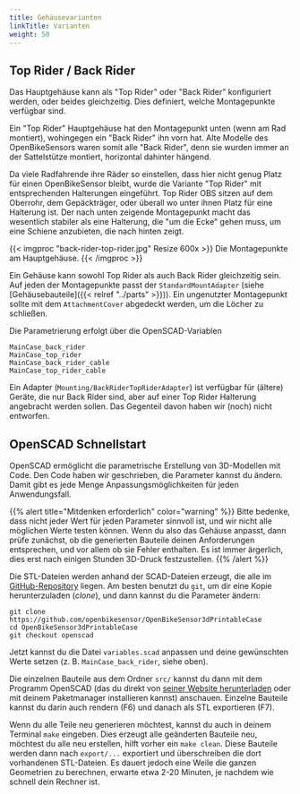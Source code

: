 ```yaml
---
title: Gehäusevarianten
linkTitle: Varianten
weight: 50
---
```



## Top Rider / Back Rider 

Das Hauptgehäuse kann als "Top Rider" oder "Back Rider" konfiguriert werden,
oder beides gleichzeitig. Dies definiert, welche Montagepunkte verfügbar sind.

Ein "Top Rider" Hauptgehäuse hat den Montagepunkt unten (wenn am Rad montiert),
wohingegen ein "Back Rider" ihn vorn hat. Alte Modelle des OpenBikeSensors
waren somit alle "Back Rider", denn sie wurden immer an der Sattelstütze
montiert, horizontal dahinter hängend.

Da viele Radfahrende ihre Räder so einstellen, dass hier nicht genug Platz für
einen OpenBikeSensor bleibt, wurde die Variante "Top Rider" mit entsprechenden
Halterungen eingeführt. Top Rider OBS sitzen auf dem Oberrohr, dem
Gepäckträger, oder überall wo unter ihnen Platz für eine Halterung ist. Der
nach unten zeigende Montagepunkt macht das wesentlich stabiler als eine
Halterung, die "um die Ecke" gehen muss, um eine Schiene anzubieten, die nach
hinten zeigt.

{{< imgproc "back-rider-top-rider.jpg" Resize 600x >}}
  Die Montagepunkte am Hauptgehäuse.
{{< /imgproc >}}

Ein Gehäuse kann sowohl Top Rider als auch Back Rider gleichzeitig sein. Auf
jeden der Montagepunkte passt der `StandardMountAdapter` (siehe
[Gehäusebauteile]({{< relref "../parts" >}})). Ein ungenutzter Montagepunkt
sollte mit dem `AttachmentCover` abgedeckt werden, um die Löcher zu schließen.

Die Parametrierung erfolgt über die OpenSCAD-Variablen

```
MainCase_back_rider
MainCase_top_rider
MainCase_back_rider_cable
MainCase_top_rider_cable
```

Ein Adapter (`Mounting/BackRiderTopRiderAdapter`) ist verfügbar für (ältere)
Geräte, die nur Back Rider sind, aber auf einer Top Rider Halterung angebracht
werden sollen. Das Gegenteil davon haben wir (noch) nicht entworfen.

## OpenSCAD Schnellstart

OpenSCAD ermöglicht die parametrische Erstellung von 3D-Modellen mit Code. Den
Code haben wir geschrieben, die Parameter kannst du ändern. Damit gibt es jede
Menge Anpassungsmöglichkeiten für jeden Anwendungsfall.

{{% alert title="Mitdenken erforderlich" color="warning" %}}
Bitte bedenke, dass nicht jeder Wert für jeden Parameter sinnvoll ist, und wir
nicht alle möglichen Werte testen können. Wenn du also das Gehäuse anpasst,
dann prüfe zunächst, ob die generierten Bauteile deinen Anforderungen
entsprechen, und vor allem ob sie Fehler enthalten. Es ist immer ärgerlich,
dies erst nach einigen Stunden 3D-Druck festzustellen.
{{% /alert %}}

Die STL-Dateien werden anhand der SCAD-Dateien erzeugt, die alle im
[GitHub-Repository](https://github.com/openbikesensor/OpenBikeSensor3dPrintableCase/tree/openscad)
liegen. Am besten benutzt du `git`, um dir eine Kopie herunterzuladen
(*clone*), und dann kannst du die Parameter ändern:

```console
git clone https://github.com/openbikesensor/OpenBikeSensor3dPrintableCase
cd OpenBikeSensor3dPrintableCase
git checkout openscad
```

Jetzt kannst du die Datei `variables.scad` anpassen und deine gewünschten Werte
setzen (z. B. `MainCase_back_rider`, siehe oben).

Die einzelnen Bauteile aus dem Ordner `src/` kannst du dann mit dem Programm
OpenSCAD (das du direkt von [seiner Website
herunterladen](https://openscad.org/downloads.html) oder mit deinem
Paketmanager installieren kannst) anschauen. Einzelne Bauteile kannst du darin
auch rendern (F6) und danach als STL exportieren (F7).

Wenn du alle Teile neu generieren möchtest, kannst du auch in deinem Terminal
`make` eingeben. Dies erzeugt alle geänderten Bauteile neu, möchtest du alle
neu erstellen, hilft vorher ein `make clean`. Diese Bauteile werden dann nach
`export/...` exportiert und überschreiben die dort vorhandenen STL-Dateien. Es
dauert jedoch eine Weile die ganzen Geometrien zu berechnen, erwarte etwa 2-20
Minuten, je nachdem wie schnell dein Rechner ist. 

